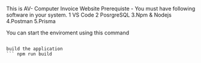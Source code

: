 
This is AV- Computer Invoice Website 
Prerequiste - 
  You must have following software in your system.
  1 VS Code
  2 PosrgreSQL
  3.Npm & Nodejs 
  4.Postman
  5.Prisma

You can start the enviroment using this command 
```npm run dev

build the application
``` npm run build




